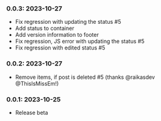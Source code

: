 ### 0.0.3: 2023-10-27

* Fix regression with updating the status #5
* Add status to container
* Add version information to footer
* Fix regression, JS error with updating the status #5
* Fix regression with edited status #5

### 0.0.2: 2023-10-27

* Remove items, if post is deleted #5 (thanks @raikasdev @ThisIsMissEm!)

### 0.0.1: 2023-10-25

* Release beta
